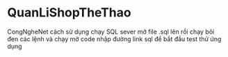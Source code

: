 # QuanLiShopTheThao
CongNgheNet
cách sử dụng chạy SQL sever mở file .sql lên rồi chạy bôi đen các lệnh và chạy 
mở code nhập đường link sql để bắt đầu test thử ứng dụng
